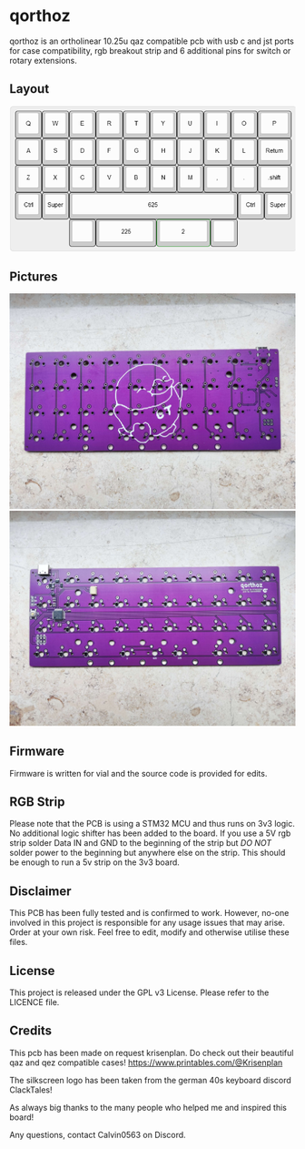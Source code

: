 # qorthoz

qorthoz is an ortholinear 10.25u qaz compatible pcb with usb c and jst ports for case compatibility, rgb breakout strip and 6 additional pins for switch or rotary extensions.

## Layout

![](https://github.com/calvin-mcd/qorthoz/blob/main/Images/KLE.png)

## Pictures

![](https://github.com/calvin-mcd/qorthoz/blob/main/Images/top.jpg)
![](https://github.com/calvin-mcd/qorthoz/blob/main/Images/bottom.jpg)

## Firmware

Firmware is written for vial and the source code is provided for edits.

## RGB Strip

Please note that the PCB is using a STM32 MCU and thus runs on 3v3 logic. No additional logic shifter has been added to the board. If you use a 5V rgb strip solder Data IN and GND to the beginning of the strip but *DO NOT* solder power to the beginning but anywhere else on the strip. This should be enough to run a 5v strip on the 3v3 board. 

## Disclaimer

This PCB has been fully tested and is confirmed to work. However, no-one involved in this project is responsible for any usage issues that may arise. Order at your own risk. Feel free to edit, modify and otherwise utilise these files.

## License

This project is released under the GPL v3 License. Please refer to the LICENCE file.

## Credits

This pcb has been made on request krisenplan. Do check out their beautiful qaz and qez compatible cases! https://www.printables.com/@Krisenplan

The silkscreen logo has been taken from the german 40s keyboard discord ClackTales!

As always big thanks to the many people who helped me and inspired this board!

Any questions, contact Calvin0563 on Discord. 
